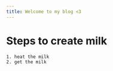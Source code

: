 ```yaml
---
title: Welcome to my blog <3
---
```


# Steps to create milk
    1. heat the milk
    2. get the milk
